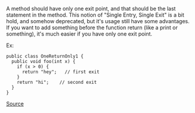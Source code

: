A method should have only one exit point, and that should be the last statement in the method.
This notion of "Single Entry, Single Exit" is a bit hold, and somehow deprecated, but it's usage still have some advantages.
If you want to add something before the function return (like a print or something), it's much easier if you have only one exit point.

Ex:

```
public class OneReturnOnly1 {
  public void foo(int x) {
    if (x > 0) {
      return "hey";   // first exit
    }
    return "hi";	// second exit
  }
}
```

[Source](http://pmd.sourceforge.net/pmd-5.3.2/pmd-java/rules/java/controversial.html#OnlyOneReturn)
